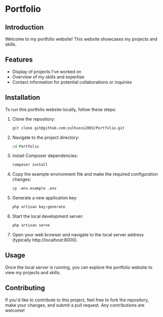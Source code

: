 # Portfolio

## Introduction

Welcome to my portfolio website! This website showcases my projects and skills. 

## Features

- Display of projects I've worked on
- Overview of my skills and expertise
- Contact information for potential collaborations or inquiries

## Installation

To run this portfolio website locally, follow these steps:

1. Clone the repository:

    ```bash
    git clone git@github.com:zulhusni2003/Portfolio.git
    ```

2. Navigate to the project directory:

    ```bash
    cd Portfolio
    ```

3. Install Composer dependencies:

    ```bash
    composer install
    ```

4. Copy the example environment file and make the required configuration changes:

    ```bash
    cp .env.example .env
    ```

5. Generate a new application key:

    ```bash
    php artisan key:generate
    ```

6. Start the local development server:

    ```bash
    php artisan serve
    ```

7. Open your web browser and navigate to the local server address (typically http://localhost:8000).

## Usage

Once the local server is running, you can explore the portfolio website to view my projects and skills.

## Contributing

If you'd like to contribute to this project, feel free to fork the repository, make your changes, and submit a pull request. Any contributions are welcome!



